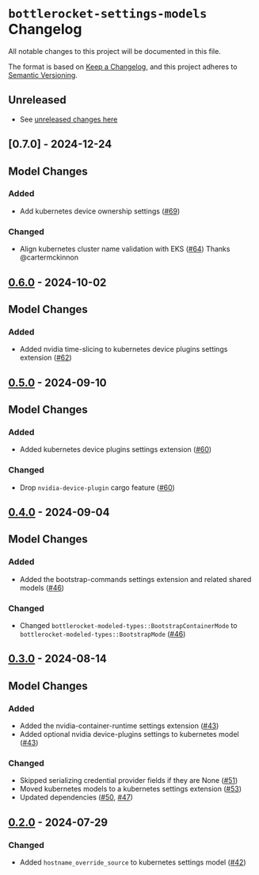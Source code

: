 # `bottlerocket-settings-models` Changelog

All notable changes to this project will be documented in this file.

The format is based on [Keep a Changelog](https://keepachangelog.com/en/1.0.0/),
and this project adheres to [Semantic Versioning](https://semver.org/spec/v2.0.0.html).

## Unreleased

- See [unreleased changes here]

[unreleased changes here]: https://github.com/bottlerocket-os/bottlerocket-settings-sdk/compare/bottlerocket-settings-models-v0.7.0...HEAD

## [0.7.0] - 2024-12-24

## Model Changes

### Added

- Add kubernetes device ownership settings ([#69])

### Changed

- Align kubernetes cluster name validation with EKS ([#64]) Thanks @cartermckinnon

[#64]:https://github.com/bottlerocket-os/bottlerocket-settings-sdk/pull/64
[#69]:https://github.com/bottlerocket-os/bottlerocket-settings-sdk/pull/69


## [0.6.0] - 2024-10-02

## Model Changes

### Added

- Added nvidia time-slicing to kubernetes device plugins settings extension ([#62])

[#62]: https://github.com/bottlerocket-os/bottlerocket-settings-sdk/pull/62

[0.6.0]: https://github.com/bottlerocket-os/bottlerocket-settings-sdk/compare/bottlerocket-settings-models-v0.6.0...bottlerocket-settings-models-v0.5.0

## [0.5.0] - 2024-09-10

## Model Changes

### Added

- Added kubernetes device plugins settings extension ([#60])

### Changed

- Drop `nvidia-device-plugin` cargo feature ([#60])

[#60]: https://github.com/bottlerocket-os/bottlerocket-settings-sdk/pull/60

[0.5.0]: https://github.com/bottlerocket-os/bottlerocket-settings-sdk/compare/bottlerocket-settings-models-v0.5.0...bottlerocket-settings-models-v0.4.0

## [0.4.0] - 2024-09-04

## Model Changes

### Added

- Added the bootstrap-commands settings extension and related shared models ([#46])

### Changed

- Changed `bottlerocket-modeled-types::BootstrapContainerMode` to `bottlerocket-modeled-types::BootstrapMode` ([#46])

[#46]: https://github.com/bottlerocket-os/bottlerocket-settings-sdk/pull/46

[0.4.0]: https://github.com/bottlerocket-os/bottlerocket-settings-sdk/compare/bottlerocket-settings-models-v0.4.0...bottlerocket-settings-models-v0.3.0

## [0.3.0] - 2024-08-14

## Model Changes

### Added

- Added the nvidia-container-runtime settings extension ([#43])
- Added optional nvidia device-plugins settings to kubernetes model ([#43])

### Changed

- Skipped serializing credential provider fields if they are None ([#51])
- Moved kubernetes models to a kubernetes settings extension ([#53])
- Updated dependencies ([#50], [#47])

[#43]: https://github.com/bottlerocket-os/bottlerocket-settings-sdk/pull/43
[#47]: https://github.com/bottlerocket-os/bottlerocket-settings-sdk/pull/47
[#50]: https://github.com/bottlerocket-os/bottlerocket-settings-sdk/pull/50
[#51]: https://github.com/bottlerocket-os/bottlerocket-settings-sdk/pull/51
[#53]: https://github.com/bottlerocket-os/bottlerocket-settings-sdk/pull/53

[0.3.0]: https://github.com/bottlerocket-os/bottlerocket-settings-sdk/compare/bottlerocket-settings-models-v0.3.0...bottlerocket-settings-models-v0.2.0

## [0.2.0] - 2024-07-29

### Changed

- Added `hostname_override_source` to kubernetes settings model ([#42])

[#42]: https://github.com/bottlerocket-os/bottlerocket-settings-sdk/pull/42

[0.2.0]: https://github.com/bottlerocket-os/bottlerocket-settings-sdk/compare/bottlerocket-settings-models-v0.2.0...bottlerocket-settings-models-v0.1.0

